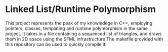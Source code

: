 # Linked List/Runtime Polymorphism
 This project represents the peak of my knowledege in C++, employing pointers, classes, templating and runtime polymorphism in the same project. It takes in a file containing a sequenced list of triangles, and draws them in 2D space using the SFML infrastructure
The makefile provided with this repository can be used to quickly compile it.
